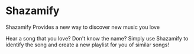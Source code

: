 # Shazamify

Shazamify Provides a new way to discover new music you love

Hear a song that you love? Don't know the name? Simply use Shazamify to identify the song and create a new playlist for you of similar songs!
